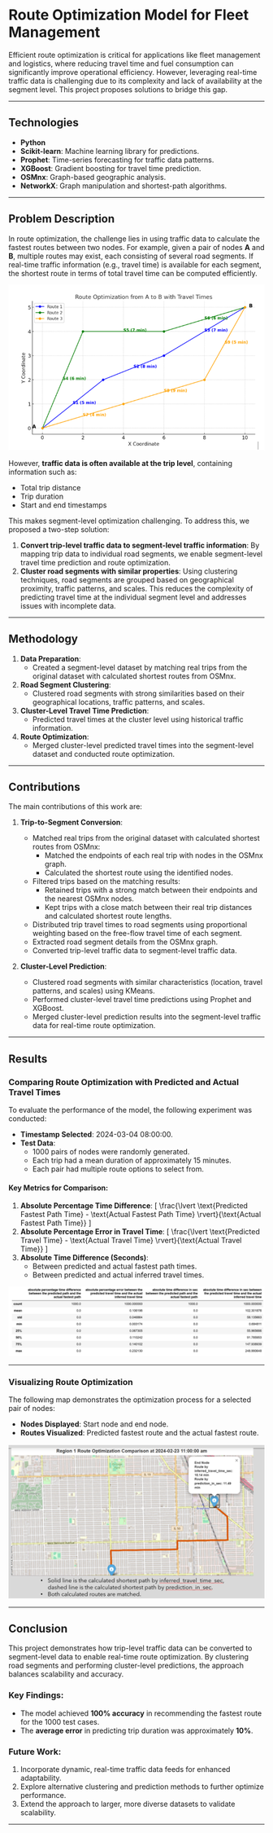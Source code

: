 # Route Optimization Model for Fleet Management

Efficient route optimization is critical for applications like fleet management and logistics, where reducing travel time and fuel consumption can significantly improve operational efficiency. However, leveraging real-time traffic data is challenging due to its complexity and lack of availability at the segment level. This project proposes solutions to bridge this gap.

---

## Technologies
- **Python**
- **Scikit-learn**: Machine learning library for predictions.
- **Prophet**: Time-series forecasting for traffic data patterns.
- **XGBoost**: Gradient boosting for travel time prediction.
- **OSMnx**: Graph-based geographic analysis.
- **NetworkX**: Graph manipulation and shortest-path algorithms.

---

## Problem Description

In route optimization, the challenge lies in using traffic data to calculate the fastest routes between two nodes. For example, given a pair of nodes **A** and **B**, multiple routes may exist, each consisting of several road segments. If real-time traffic information (e.g., travel time) is available for each segment, the shortest route in terms of total travel time can be computed efficiently.

![Route Optimization Problem Description](images/route_opt_des.png)

However, **traffic data is often available at the trip level**, containing information such as:
- Total trip distance
- Trip duration
- Start and end timestamps

This makes segment-level optimization challenging. To address this, we proposed a two-step solution:
1. **Convert trip-level traffic data to segment-level traffic information**: By mapping trip data to individual road segments, we enable segment-level travel time prediction and route optimization.
2. **Cluster road segments with similar properties**: Using clustering techniques, road segments are grouped based on geographical proximity, traffic patterns, and scales. This reduces the complexity of predicting travel time at the individual segment level and addresses issues with incomplete data.

---

## Methodology

1. **Data Preparation**:
   - Created a segment-level dataset by matching real trips from the original dataset with calculated shortest routes from OSMnx.
2. **Road Segment Clustering**:
   - Clustered road segments with strong similarities based on their geographical locations, traffic patterns, and scales.
3. **Cluster-Level Travel Time Prediction**:
   - Predicted travel times at the cluster level using historical traffic information.
4. **Route Optimization**:
   - Merged cluster-level predicted travel times into the segment-level dataset and conducted route optimization.

---

## Contributions

The main contributions of this work are:
1. **Trip-to-Segment Conversion**:
   - Matched real trips from the original dataset with calculated shortest routes from OSMnx:
     - Matched the endpoints of each real trip with nodes in the OSMnx graph.
     - Calculated the shortest route using the identified nodes.
   - Filtered trips based on the matching results:
     - Retained trips with a strong match between their endpoints and the nearest OSMnx nodes.
     - Kept trips with a close match between their real trip distances and calculated shortest route lengths.
   - Distributed trip travel times to road segments using proportional weighting based on the free-flow travel time of each segment.
   - Extracted road segment details from the OSMnx graph.
   - Converted trip-level traffic data to segment-level traffic data.
   
2. **Cluster-Level Prediction**:
   - Clustered road segments with similar characteristics (location, travel patterns, and scales) using KMeans.
   - Performed cluster-level travel time predictions using Prophet and XGBoost.
   - Merged cluster-level prediction results into the segment-level traffic data for real-time route optimization.

---

## Results

### Comparing Route Optimization with Predicted and Actual Travel Times
To evaluate the performance of the model, the following experiment was conducted:
- **Timestamp Selected**: 2024-03-04 08:00:00.
- **Test Data**: 
  - 1000 pairs of nodes were randomly generated.
  - Each trip had a mean duration of approximately 15 minutes.
  - Each pair had multiple route options to select from.

#### Key Metrics for Comparison:
1. **Absolute Percentage Time Difference**:
   \[
   \frac{\lvert \text{Predicted Fastest Path Time} - \text{Actual Fastest Path Time} \rvert}{\text{Actual Fastest Path Time}}
   \]
2. **Absolute Percentage Error in Travel Time**:
   \[
   \frac{\lvert \text{Predicted Travel Time} - \text{Actual Travel Time} \rvert}{\text{Actual Travel Time}}
   \]
3. **Absolute Time Difference (Seconds)**:
   - Between predicted and actual fastest path times.
   - Between predicted and actual inferred travel times.

![Route Optimization Results Comparison](images/route_opt_res.png)

---

### Visualizing Route Optimization
The following map demonstrates the optimization process for a selected pair of nodes:
- **Nodes Displayed**: Start node and end node.
- **Routes Visualized**: Predicted fastest route and the actual fastest route.

![Route Optimization Results on Map](images/route_opt_demo.png)

---

## Conclusion

This project demonstrates how trip-level traffic data can be converted to segment-level data to enable real-time route optimization. By clustering road segments and performing cluster-level predictions, the approach balances scalability and accuracy. 

### Key Findings:
- The model achieved **100% accuracy** in recommending the fastest route for the 1000 test cases.
- The **average error** in predicting trip duration was approximately **10%**.

### Future Work:
1. Incorporate dynamic, real-time traffic data feeds for enhanced adaptability.
2. Explore alternative clustering and prediction methods to further optimize performance.
3. Extend the approach to larger, more diverse datasets to validate scalability.

---





